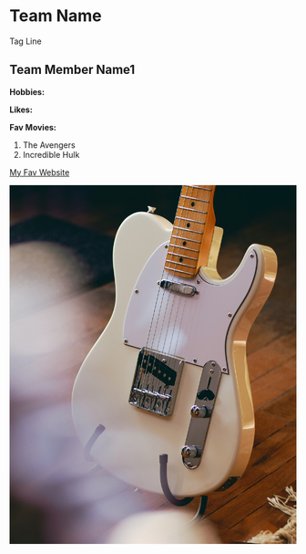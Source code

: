 # Team Name
Tag Line

## Team Member Name1

**Hobbies:**

**Likes:**

**Fav Movies:**
1. The Avengers
2. Incredible Hulk

[My Fav Website](https://www.amazon.ca)

![Fender Telecaster](images/tele.jpg)
<!-- This is a comment -->